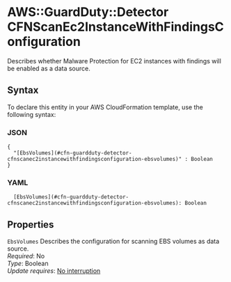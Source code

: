 # AWS::GuardDuty::Detector CFNScanEc2InstanceWithFindingsConfiguration<a name="aws-properties-guardduty-detector-cfnscanec2instancewithfindingsconfiguration"></a>

Describes whether Malware Protection for EC2 instances with findings will be enabled as a data source\.

## Syntax<a name="aws-properties-guardduty-detector-cfnscanec2instancewithfindingsconfiguration-syntax"></a>

To declare this entity in your AWS CloudFormation template, use the following syntax:

### JSON<a name="aws-properties-guardduty-detector-cfnscanec2instancewithfindingsconfiguration-syntax.json"></a>

```
{
  "[EbsVolumes](#cfn-guardduty-detector-cfnscanec2instancewithfindingsconfiguration-ebsvolumes)" : Boolean
}
```

### YAML<a name="aws-properties-guardduty-detector-cfnscanec2instancewithfindingsconfiguration-syntax.yaml"></a>

```
  [EbsVolumes](#cfn-guardduty-detector-cfnscanec2instancewithfindingsconfiguration-ebsvolumes): Boolean
```

## Properties<a name="aws-properties-guardduty-detector-cfnscanec2instancewithfindingsconfiguration-properties"></a>

`EbsVolumes` <a name="cfn-guardduty-detector-cfnscanec2instancewithfindingsconfiguration-ebsvolumes"></a>
Describes the configuration for scanning EBS volumes as data source\.  
_Required_: No  
_Type_: Boolean  
_Update requires_: [No interruption](https://docs.aws.amazon.com/AWSCloudFormation/latest/UserGuide/using-cfn-updating-stacks-update-behaviors.html#update-no-interrupt)
